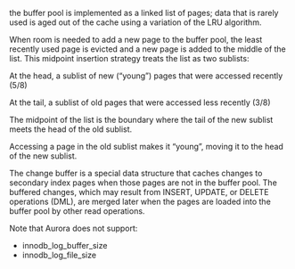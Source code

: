 the buffer pool is implemented as a linked list of pages; data that is rarely used is aged out of the cache using a variation of the LRU algorithm.

When room is needed to add a new page to the buffer pool, the least recently used page is evicted and a new page is added to the middle of the list. This midpoint insertion strategy treats the list as two sublists:

At the head, a sublist of new (“young”) pages that were accessed recently (5/8)

At the tail, a sublist of old pages that were accessed less recently (3/8)

The midpoint of the list is the boundary where the tail of the new sublist meets the head of the old sublist.

Accessing a page in the old sublist makes it “young”, moving it to the head of the new sublist.

The change buffer is a special data structure that caches changes to secondary index pages when those pages are not in the buffer pool. The buffered changes, which may result from INSERT, UPDATE, or DELETE operations (DML), are merged later when the pages are loaded into the buffer pool by other read operations.

Note that Aurora does not support:
* innodb_log_buffer_size
* innodb_log_file_size



